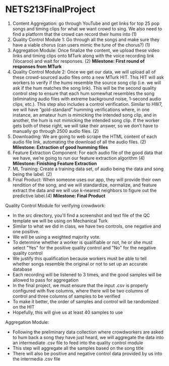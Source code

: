 # NETS213FinalProject
1. Content Aggregation: go through YouTube and get links for top 25 pop songs and timing clips for what we want crowd to sing. We also need to find a platform that the crowd can record their hums into (1)
2. Quality Control Module 1: Go through all the songs and make sure they have a viable chorus (can users mimic the tune of the chorus?) (1)
3. Aggregation Module: Once finalize the content, we upload these video links and timing clips onto MTurk along with the voice recording link (Vocaroo) and wait for responses. (2)
  **Milestone: First round of responses from MTurk**
4. Quality Control Module 2: Once we get our data, we will upload all of these crowd-sourced audio files onto a new MTurk HIT. This HIT will ask workers to verify if the hums resemble the source song clip (i.e. we will ask if the hum matches the song link). This will be the second quality control step to ensure that each hum somewhat resembles the song (eliminating audio files with extreme background noise, 1-second audio clips, etc.). This step also includes a control verification. Similar to HW7, we will have “gold-standard” humming verifications where, in one instance, an amateur hum is mimicking the intended song clip, and in another, the hum is not mimicking the intended song clip. If the worker gets both of these right, we will take their answer, so we don’t have to manually go through 2500 audio files. (2)
5. Downloading: We are going to web scrape the HTML content of each audio file link, automating the download of all the audio files. (2)
  **Milestone: Extraction of good humming files**
6. Feature Extraction Component: For each audio file of the good data that we have, we’re going to run our feature extraction algorithm (4)
  **Milestone: Finishing Feature Extraction**
7. ML Training: Create a training data set, of audio being the data and song being the label. (2)
8. Final Product: When someone uses our app, they will provide their own rendition of the song, and we will standardize, normalize, and feature extract the data and we will use k-nearest neighbors to figure out the predictive label.(4)
  **Milestone: Final Product**

Quality Control Module for verifying crowdwork:
- In the src directory, you'll find a screenshot and text file of the QC template we will be using on Mechanical Turk
- Similar to what we did in class, we have two controls, one negative and one positive.
- We will be using a weighted majority vote.
- To determine whether a worker is qualifiable or not, he or she must select "Yes" for the positive quality control and "No" for the negative quality control
- We justify this qualification because workers must be able to tell whether songs resemble the original or not to set up an accurate database
- Each recording will be listened to 3 times, and the good samples will be allowed to pass for aggregation
- In the final project, we must ensure that the input .csv is properly configured with five columns, where there will be two columns of control and three columns of samples to be verified
- To make it better, the order of samples and control will be randomized on the HIT
- Hopefully, this will give us at least 40 samples to use

Aggregation Module:
- Following the preliminary data collection where crowdworkers are asked to hum back a song they have just heard, we will aggregate the data into an intermediate .csv file to feed into the quality control module
- This step will aggregate all the samples based on the song title
- There will also be positive and negative control data provided by us into the intermedia .csv file
